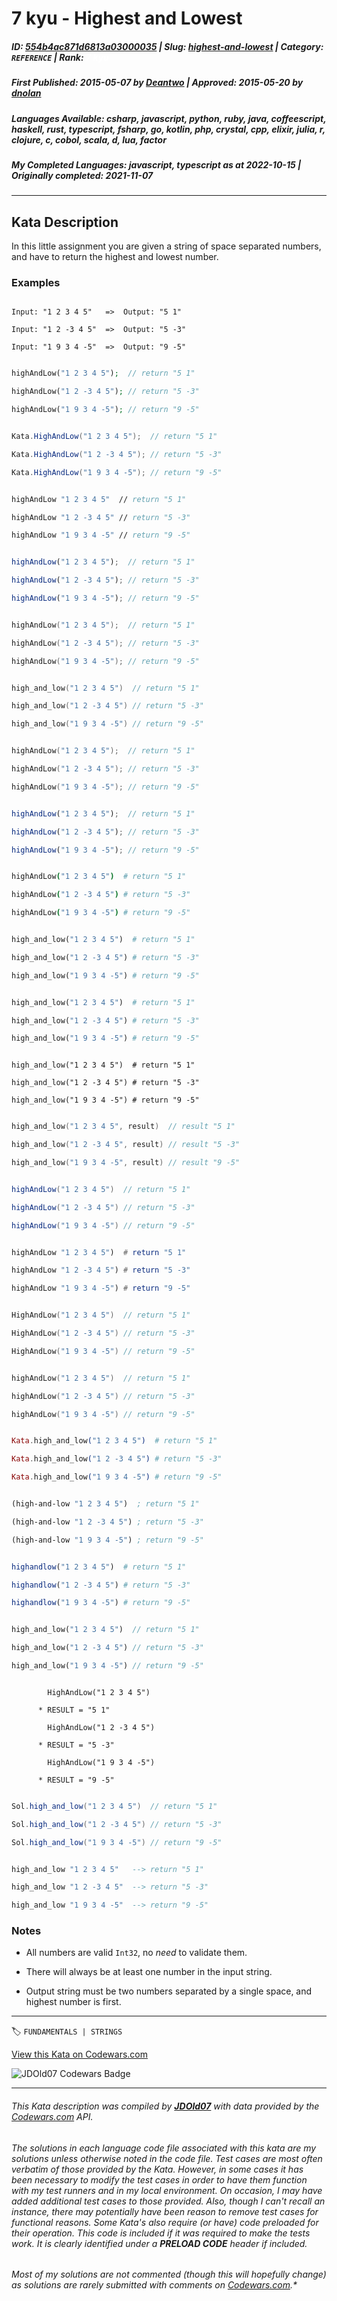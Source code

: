 # 7 kyu - Highest and Lowest

##### **ID**: [554b4ac871d6813a03000035](https://www.codewars.com/kata/554b4ac871d6813a03000035) | **Slug**: [highest-and-lowest](https://www.codewars.com/kata/554b4ac871d6813a03000035) | **Category**: `REFERENCE` | **Rank**: <span style="color:white">7 kyu</span>

##### **First Published**: 2015-05-07 ***by*** [Deantwo](https://www.codewars.com/users/Deantwo) | **Approved**: 2015-05-20 ***by*** [dnolan](https://www.codewars.com/users/dnolan)

##### **Languages Available**: csharp, javascript, python, ruby, java, coffeescript, haskell, rust, typescript, fsharp, go, kotlin, php, crystal, cpp, elixir, julia, r, clojure, c, cobol, scala, d, lua, factor

##### **My Completed Languages**: javascript, typescript ***as at*** 2022-10-15 | **Originally completed**: 2021-11-07

---

## Kata Description


In this little assignment you are given a string of space separated numbers, and have to return the highest and lowest number.



### Examples



``` text

Input: "1 2 3 4 5"   =>  Output: "5 1"

Input: "1 2 -3 4 5"  =>  Output: "5 -3"

Input: "1 9 3 4 -5"  =>  Output: "9 -5"

```

```php

highAndLow("1 2 3 4 5");  // return "5 1"

highAndLow("1 2 -3 4 5"); // return "5 -3"

highAndLow("1 9 3 4 -5"); // return "9 -5"

```

```csharp

Kata.HighAndLow("1 2 3 4 5");  // return "5 1"

Kata.HighAndLow("1 2 -3 4 5"); // return "5 -3"

Kata.HighAndLow("1 9 3 4 -5"); // return "9 -5"

```

```fsharp

highAndLow "1 2 3 4 5"  // return "5 1"

highAndLow "1 2 -3 4 5" // return "5 -3"

highAndLow "1 9 3 4 -5" // return "9 -5"

```

```javascript

highAndLow("1 2 3 4 5");  // return "5 1"

highAndLow("1 2 -3 4 5"); // return "5 -3"

highAndLow("1 9 3 4 -5"); // return "9 -5"

```

```d

highAndLow("1 2 3 4 5");  // return "5 1"

highAndLow("1 2 -3 4 5"); // return "5 -3"

highAndLow("1 9 3 4 -5"); // return "9 -5"

```

```c

high_and_low("1 2 3 4 5")  // return "5 1"

high_and_low("1 2 -3 4 5") // return "5 -3"

high_and_low("1 9 3 4 -5") // return "9 -5"

```

```cpp

highAndLow("1 2 3 4 5");  // return "5 1"

highAndLow("1 2 -3 4 5"); // return "5 -3"

highAndLow("1 9 3 4 -5"); // return "9 -5"

```

```typescript

highAndLow("1 2 3 4 5");  // return "5 1"

highAndLow("1 2 -3 4 5"); // return "5 -3"

highAndLow("1 9 3 4 -5"); // return "9 -5"

```

```coffeescript

highAndLow("1 2 3 4 5")  # return "5 1"

highAndLow("1 2 -3 4 5") # return "5 -3"

highAndLow("1 9 3 4 -5") # return "9 -5"

```

```python

high_and_low("1 2 3 4 5")  # return "5 1"

high_and_low("1 2 -3 4 5") # return "5 -3"

high_and_low("1 9 3 4 -5") # return "9 -5"

```

```ruby

high_and_low("1 2 3 4 5")  # return "5 1"

high_and_low("1 2 -3 4 5") # return "5 -3"

high_and_low("1 9 3 4 -5") # return "9 -5"

```

```crystal

high_and_low("1 2 3 4 5")  # return "5 1"

high_and_low("1 2 -3 4 5") # return "5 -3"

high_and_low("1 9 3 4 -5") # return "9 -5"

```

```c

high_and_low("1 2 3 4 5", result)  // result "5 1"

high_and_low("1 2 -3 4 5", result) // result "5 -3"

high_and_low("1 9 3 4 -5", result) // result "9 -5"

```

```java

highAndLow("1 2 3 4 5")  // return "5 1"

highAndLow("1 2 -3 4 5") // return "5 -3"

highAndLow("1 9 3 4 -5") // return "9 -5"

```

```haskell

highAndLow "1 2 3 4 5")  # return "5 1"

highAndLow "1 2 -3 4 5") # return "5 -3"

highAndLow "1 9 3 4 -5") # return "9 -5"

```

```go

HighAndLow("1 2 3 4 5")  // return "5 1"

HighAndLow("1 2 -3 4 5") // return "5 -3"

HighAndLow("1 9 3 4 -5") // return "9 -5"

```

```kotlin

highAndLow("1 2 3 4 5")  // return "5 1"

highAndLow("1 2 -3 4 5") // return "5 -3"

highAndLow("1 9 3 4 -5") // return "9 -5"

```

```elixir

Kata.high_and_low("1 2 3 4 5")  # return "5 1"

Kata.high_and_low("1 2 -3 4 5") # return "5 -3"

Kata.high_and_low("1 9 3 4 -5") # return "9 -5"

```

```clojure

(high-and-low "1 2 3 4 5")  ; return "5 1"

(high-and-low "1 2 -3 4 5") ; return "5 -3"

(high-and-low "1 9 3 4 -5") ; return "9 -5"

```

```julia

highandlow("1 2 3 4 5")  # return "5 1"

highandlow("1 2 -3 4 5") # return "5 -3"

highandlow("1 9 3 4 -5") # return "9 -5"

```

```rust

high_and_low("1 2 3 4 5")  // return "5 1"

high_and_low("1 2 -3 4 5") // return "5 -3"

high_and_low("1 9 3 4 -5") // return "9 -5"

```

```cobol

        HighAndLow("1 2 3 4 5")

      * RESULT = "5 1"

        HighAndLow("1 2 -3 4 5")

      * RESULT = "5 -3"

        HighAndLow("1 9 3 4 -5")

      * RESULT = "9 -5"

```

```scala

Sol.high_and_low("1 2 3 4 5")  // return "5 1"

Sol.high_and_low("1 2 -3 4 5") // return "5 -3"

Sol.high_and_low("1 9 3 4 -5") // return "9 -5"

```

```lua

high_and_low "1 2 3 4 5"   --> return "5 1"

high_and_low "1 2 -3 4 5"  --> return "5 -3"

high_and_low "1 9 3 4 -5"  --> return "9 -5"

```



### Notes



- All numbers are valid ```Int32```, no *need* to validate them.

- There will always be at least one number in the input string.

- Output string must be two numbers separated by a single space, and highest number is first.



---


🏷 `FUNDAMENTALS | STRINGS`


[View this Kata on Codewars.com](https://www.codewars.com/kata/554b4ac871d6813a03000035)

![](https://www.codewars.com/users/jdold07/badges/large "JDOld07 Codewars Badge")

---

###### *This Kata description was compiled by [**JDOld07**](https://tpstech.dev) with data provided by the [Codewars.com](https://www.codewars.com) API.*

###### *The solutions in each language code file associated with this kata are my solutions unless otherwise noted in the code file.  Test cases are most often verbatim of those provided by the Kata.  However, in some cases it has been necessary to modify the test cases in order to have them function with my test runners and in my local environment.  On occasion, I may have added additional test cases to those provided.  Also, though I can't recall an instance, there may potentially have been reason to remove test cases for functional reasons.  Some Kata's also require (*or have*) code preloaded for their operation.  This code is included if it was required to make the tests work.  It is clearly identified under a **PRELOAD CODE** header if included.*

###### Most of my solutions are not commented (*though this will hopefully change*) as solutions are rarely submitted with comments on [Codewars.com](https://www.codewars.com).*
